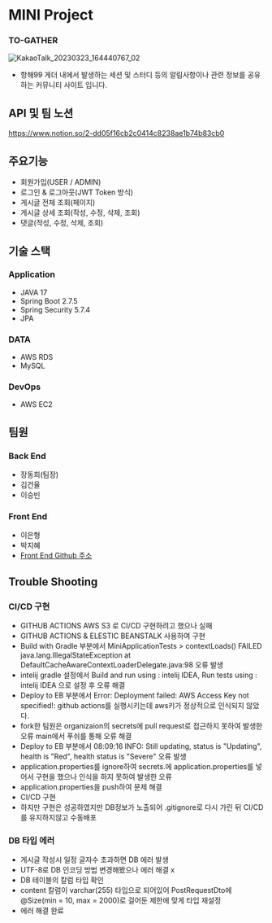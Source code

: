 # MINI Project
### TO-GATHER
![KakaoTalk_20230323_164440767_02](https://user-images.githubusercontent.com/97417978/227136881-c74d244a-c797-40f6-976b-fa80828d37b4.jpg)

- 항해99 게더 내에서 발생하는 세션 및 스터디 등의 알림사항이나 관련 정보를 공유하는 커뮤니티 사이트 입니다.

## API 및 팀 노션
<https://www.notion.so/2-dd05f16cb2c0414c8238ae1b74b83cb0>

## 주요기능
- 회원가입(USER / ADMIN)
- 로그인 & 로그아웃(JWT Token 방식)
- 게시글 전체 조회(페이지)
- 게시글 상세 조회(작성, 수정, 삭제, 조회)
- 댓글(작성, 수정, 삭제, 조회)

## 기술 스택
### **Application**
- JAVA 17
- Spring Boot 2.7.5
- Spring Security 5.7.4
- JPA

### **DATA**
- AWS RDS
- MySQL

### **DevOps**
- AWS EC2

## 팀원
### Back End
- 장동희(팀장)
- 김건율
- 이승빈

### Front End
- 이은형
- 박지혜
- [Front End Github 주소](https://github.com/eh-lee/mini_project)

## Trouble Shooting

### CI/CD 구현
- GITHUB ACTIONS AWS S3 로 CI/CD 구현하려고 했으나 실패 
- GITHUB ACTIONS & ELESTIC BEANSTALK 사용하여 구현 
- Build with Gradle 부분에서 MiniApplicationTests > contextLoads() FAILED java.lang.IllegalStateException at DefaultCacheAwareContextLoaderDelegate.java:98 오류 발생 
- intelij gradle 설정에서 Build and run using : intelij IDEA, Run tests using : intelij IDEA 으로 설정 후 오류 해결 
- Deploy to EB 부분에서 Error: Deployment failed: AWS Access Key not specified!: github actions를 실행시키는데 aws키가 정상적으로 인식되지 않았다. 
- fork한 팀원은 organizaion의 secrets에 pull request로 접근하지 못하여 발생한 오류 main에서 푸쉬를 통해 오류 해결 
- Deploy to EB 부분에서 08:09:16 INFO: Still updating, status is "Updating", health is "Red", health status is "Severe" 오류 발생 
- application.properties를 ignore하여 secrets.에 application.properties를 넣어서 구현을 했으나 인식을 하지 못하여 발생한 오류 
- application.properties을 push하여 문제 해결 
- CI/CD 구현 
- 하지만 구현은 성공하였지만 DB정보가 노출되어 .gitignore로 다시 가린 뒤 CI/CD를 유지하지않고 수동배포

### DB 타입 에러
- 게시글 작성시 일정 글자수 초과하면 DB 에러 발생
- UTF-8로 DB 인코딩 방법 변경해봤으나 에러 해결 x
- DB 테이블의 칼럼 타입 확인
- content 칼럼이 varchar(255) 타입으로 되어있어 PostRequestDto에 @Size(min = 10, max = 2000)로 걸어둔 제한에 맞게 타입 재설정
- 에러 해결 완료
